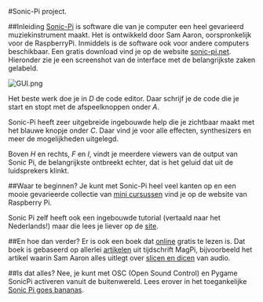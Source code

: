#Sonic-Pi project.

##Inleiding
[Sonic-Pi](https://sonic-pi.net) is software die van je computer een heel gevarieerd muziekinstrument maakt. Het is ontwikkeld door Sam Aaron, oorspronkelijk voor de RaspberryPi. Inmiddels is de software ook voor andere computers beschikbaar. Een gratis download vind je op de website [sonic-pi.net](https://sonic-pi.net). Hieronder zie je een screenshot van de interface met de belangrijkste zaken gelabeld.

![GUI.png](GUI.png)

Het beste werk doe je in *D* de code editor. Daar schrijf je de code die je start en stopt met de afspeelknoppen onder *A*.

Sonic-Pi heeft zeer uitgebreide ingebouwde help die je zichtbaar maakt met het blauwe knopje onder *C*. Daar vind je voor alle effecten, synthesizers en meer de mogelijkheden uitgelegd.

Boven *H* en rechts, *F* en *I*, vindt je meerdere viewers van de output van Sonic Pi, de belangrijkste ontbreekt echter, dat is het geluid dat uit de luidsprekers klinkt.

##Waar te beginnen?
Je kunt met Sonic-Pi heel veel kanten op en een mooie gevarieerde collectie van [mini cursussen](https://projects.raspberrypi.org/en/projects?software[]=sonic-pi) vind je op de website van Raspberry Pi.

Sonic Pi zelf heeft ook een ingebouwde tutorial (vertaald naar het Nederlands!) maar die lees je liever op de [site](http://sonic-pi.net/tutorial.html).

##En hoe dan verder?
Er is ook een boek dat [online](https://www.raspberrypi.org/magpi/issues/essentials-sonic-pi-v1/) gratis te lezen is. Dat boek is gebaseerd op allerlei [artikelen](https://www.raspberrypi.org/magpi/?s=sonic+pi) uit tijdschrift MagPi, bijvoorbeeld het artikel waarin Sam Aaron alles uitlegt over [slicen en dicen](https://www.raspberrypi.org/magpi/sonic-pi-sample-slicing/) van audio.

##Is dat alles?
Nee, je kunt met OSC (Open Sound Control) en Pygame SonicPi activeren vanuit de buitenwereld. Lees erover in het toegankelijke [Sonic Pi goes bananas](https://alcluith.wordpress.com/2018/01/25/sonic-pi-goes-bananas/).